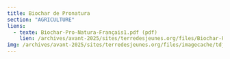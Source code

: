 ```yaml
---
title: Biochar de Pronatura
section: "AGRICULTURE"
liens:
  - texte: Biochar-Pro-Natura-Français1.pdf (pdf)
    lien: /archives/avant-2025/sites/terredesjeunes.org/files/Biochar-Pro-Natura-Franccais1.pdf
img: /archives/avant-2025/sites/terredesjeunes.org/files/imagecache/tdj_image_ressource/pronatura.png
---
```

